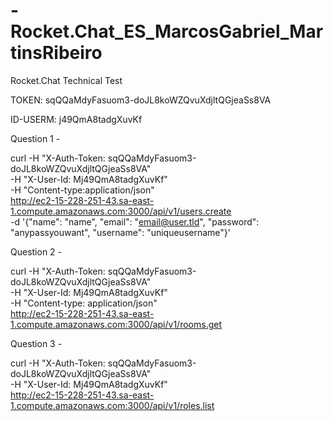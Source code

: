 # -Rocket.Chat_ES_MarcosGabriel_MartinsRibeiro
Rocket.Chat Technical Test

TOKEN: sqQQaMdyFasuom3-doJL8koWZQvuXdjltQGjeaSs8VA

ID-USERM: j49QmA8tadgXuvKf

Question 1 - 

curl -H "X-Auth-Token: sqQQaMdyFasuom3-doJL8koWZQvuXdjltQGjeaSs8VA" \
     -H "X-User-Id: Mj49QmA8tadgXuvKf" \
     -H "Content-type:application/json" \
     http://ec2-15-228-251-43.sa-east-1.compute.amazonaws.com:3000/api/v1/users.create \
     -d '{"name": "name", "email": "email@user.tld", "password": "anypassyouwant", "username": "uniqueusername"}'
     
Question 2 - 

curl -H "X-Auth-Token: sqQQaMdyFasuom3-doJL8koWZQvuXdjltQGjeaSs8VA" \
     -H "X-User-Id: Mj49QmA8tadgXuvKf" \
     -H "Content-type: application/json" \
     http://ec2-15-228-251-43.sa-east-1.compute.amazonaws.com:3000/api/v1/rooms.get
     
Question 3 -

curl -H "X-Auth-Token: sqQQaMdyFasuom3-doJL8koWZQvuXdjltQGjeaSs8VA" \
     -H "X-User-Id: Mj49QmA8tadgXuvKf" \
     http://ec2-15-228-251-43.sa-east-1.compute.amazonaws.com:3000/api/v1/roles.list
